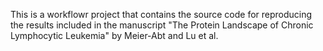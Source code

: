 This is a workflowr project that contains the source code for reproducing the results included in the manuscript "The Protein Landscape of Chronic Lymphocytic Leukemia" by Meier-Abt and Lu et al. 

